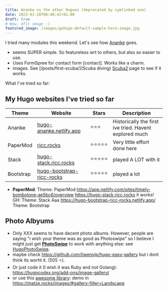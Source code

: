 ```yaml
---
title: Ananke vs the other Hugoes (deprecated by symlinked one)
date: 2023-01-28T06:46:41+01:00
draft: true
# Wow, dflt image :)
featured_image: /images/gohugo-default-sample-hero-image.jpg
---
```


I tried many modules this weekend. Let's see how [Ananke](https://github.com/theNewDynamic/gohugo-theme-ananke) goes.

* seems SUPER simple. So featureless wrt to others, but also so easier to use.
* Uses FormSpree for contact form [contact]. Works like a charm.
* images. See [/posts/first-scuba/](Scuba diving) <a href="/posts/first-scuba/">Scuba2</a> page to see if it works.

What I've tried so far:

## My Hugo websites I've tried so far

| Theme  | Website     | Stars | Description |
| ----------- | ----------- | ------ | ----------- |
| Ananke      | [hugo-ananke.netlify.app](https://hugo-ananke.netlify.app)        | ⭐️⭐️⭐️ | Historically the first ive tried. Havent explored much |
| PaperMod    | [ricc.rocks](https://ricc.rocks/) |⭐️⭐️⭐️⭐️⭐️      | Very little effort done here |
| Stack       | [hugo-stack.ricc.rocks](https://hugo-stack.ricc.rocks) |⭐️⭐️⭐️⭐️⭐️ | played A LOT with it |
| Bootstrap   | [hugo-bootstrap-ricc-rocks](https://hugo-bootstrap-ricc-rocks.netlify.app/) | ⭐️⭐️⭐️⭐️⭐️ | played a lot |


* **PaperMod**:
Theme: PaperMod
https://app.netlify.com/sites/timely-bombolone-ae5bc6/overview
https://hugo-stack.ricc.rocks it works!
GH:
Theme: Stack
Aaa
https://hugo-bootstrap-ricc-rocks.netlify.app/
Theme: Bootstrap


## Photo Albyums

* Only XXX seems to have decent photo albums. However, people are saying "i wish your theme was as good as Photoswipe" so I believe I might just get [**PhotoSwipe**](https://photoswipe.com/) to work with anything else: see [HugoPhotoSwipe](https://github.com/GjjvdBurg/HugoPhotoSwipe).
* maybe check https://github.com/liwenyip/hugo-easy-gallery but i dont think its worht it. (505 ⭐️).
* Or just code it (I wish it was Ruby and not Golang): https://hugocodex.org/add-ons/image-gallery/
* or use this [awesome library](https://github.com/mfg92/hugo-shortcode-gallery): demo in https://matze.rocks/images/#gallery-filter=Landscape

